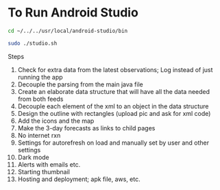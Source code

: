 # To Run Android Studio

```bash
cd ~/../../usr/local/android-studio/bin
```

```bash
sudo ./studio.sh
```

Steps
1. Check for extra data from the latest observations; Log instead of just running the app
2. Decouple the parsing from the main java file
3. Create an elaborate data structure that will have all the data needed from both feeds
5. Decouple each element of the xml to an object in the data structure
4. Design the outline with rectangles (upload pic and ask for xml code)
4. Add the icons and the map
5. Make the 3-day forecasts as links to child pages
6. No internet rxn
7. Settings for autorefresh on load and manually set by user and  other settings
8. Dark mode
9. Alerts with emails etc.
10. Starting thumbnail
11. Hosting and deployment; apk file, aws, etc.
